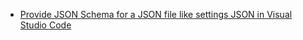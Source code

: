 - [Provide JSON Schema for a JSON file like settings JSON in Visual Studio Code](https://stackoverflow.com/questions/34192948/provide-json-schema-for-a-json-file-like-settings-json-in-visual-studio-code)